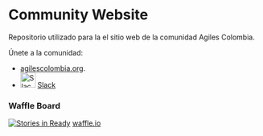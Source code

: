 # Community Website
Repositorio utilizado para la el sitio web de la comunidad Agiles Colombia.

Únete a la comunidad:
- [agilescolombia.org](http://agilescolombia.org).
- <img src="http://ubuntuhandbook.org/wp-content/uploads/2015/02/slack-icon-logo.png" alt="Slack Logo" style="width: 30px;"/> [Slack](https://agilescolombiateam.slack.com/)



### Waffle Board

[![Stories in Ready](https://badge.waffle.io/AgilesColombia/community-website.svg?label=Ready&title=Ready)](http://waffle.io/AgilesColombia/community-website)  [waffle.io](https://waffle.io/AgilesColombia/community-website)
